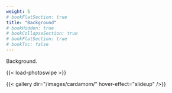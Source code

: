 ```yaml
---
weight: 5
# bookFlatSection: true
title: "Background"
# bookHidden: true
# bookCollapseSection: true
# bookFlatSection: true
# bookToc: false
---
```


Background.

{{< load-photoswipe >}}

{{< gallery dir="/images/cardamom/" hover-effect="slideup" />}}

<!-- https://github.com/liwenyip/hugo-easy-gallery -->

